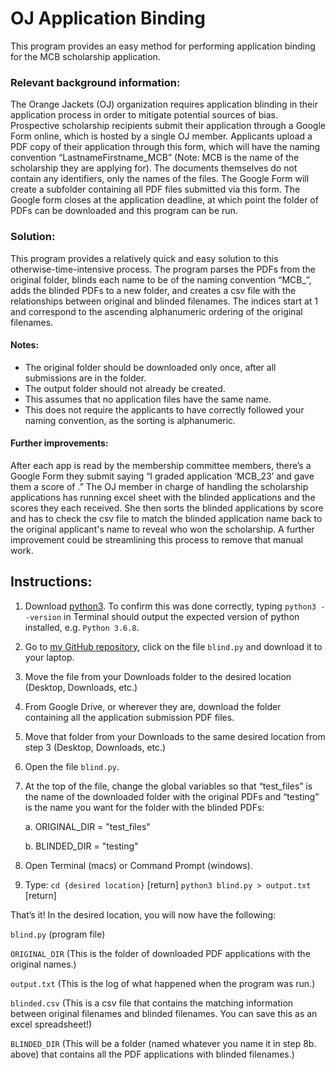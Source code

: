 # OJ Application Binding
This program provides an easy method for performing application binding for the MCB scholarship application.


### Relevant background information:

The Orange Jackets (OJ) organization requires application blinding in their application process in order to mitigate potential sources of bias. Prospective scholarship recipients submit their application through a Google Form online, which is hosted by a single OJ member. Applicants upload a PDF copy of their application through this form, which will have the naming convention “LastnameFirstname_MCB” (Note: MCB is the name of the scholarship they are applying for). The documents themselves do not contain any identifiers, only the names of the files. The Google Form will create a subfolder containing all PDF files submitted via this form. The Google form closes at the application deadline, at which point the folder of PDFs can be downloaded and this program can be run.


### Solution:

This program provides a relatively quick and easy solution to this otherwise-time-intensive process. The program parses the PDFs from the original folder, blinds each name to be of the naming convention “MCB_<index>”, adds the blinded PDFs to a new folder, and creates a csv file with the relationships between original and blinded filenames. The indices start at 1 and correspond to the ascending alphanumeric ordering of the original filenames.


#### Notes:

- The original folder should be downloaded only once, after all submissions are in the folder.
- The output folder should not already be created.
- This assumes that no application files have the same name.
- This does not require the applicants to have correctly followed your naming convention, as the sorting is alphanumeric.


#### Further improvements:

After each app is read by the membership committee members, there’s a Google Form they submit saying “I graded application ‘MCB_23’ and gave them a score of <score>.” The OJ member in charge of handling the scholarship applications has running excel sheet with the blinded applications and the scores they each received. She then sorts the blinded applications by score and has to check the csv file to match the blinded application name back to the original applicant's name to reveal who won the scholarship. A further improvement could be streamlining this process to remove that manual work.


## Instructions:

1. Download [python3](https://www.python.org/downloads/). To confirm this was done correctly, typing `python3 --version` in Terminal should output the expected version of python installed, e.g. `Python 3.6.8`.

2. Go to [my GitHub repository](https://github.com/morganfrisby/orangejackets), click on the file `blind.py` and download it to your laptop.

3. Move the file from your Downloads folder to the desired location (Desktop, Downloads, etc.)

4. From Google Drive, or wherever they are, download the folder containing all the application submission PDF files.

5. Move that folder from your Downloads to the same desired location from step 3 (Desktop, Downloads, etc.)

6. Open the file `blind.py`.

7. At the top of the file, change the global variables so that “test_files” is the name of the downloaded folder with the original PDFs and “testing” is the name you want for the folder with the blinded PDFs:
    
    a. ORIGINAL_DIR = "test_files"
    
    b. BLINDED_DIR  = "testing"

8. Open Terminal (macs) or Command Prompt (windows).

9. Type: 
    `cd {desired location}` 		    [return]
    `python3 blind.py > output.txt` 	[return]


That’s it! In the desired location, you will now have the following:

`blind.py` (program file)

`ORIGINAL_DIR` (This is the folder of downloaded PDF applications with the original names.)

`output.txt` (This is the log of what happened when the program was run.)

`blinded.csv` (This is a csv file that contains the matching information between original filenames and blinded filenames. You can save this as an excel spreadsheet!)

`BLINDED_DIR` (This will be a folder (named whatever you name it in step 8b. above) that contains all the PDF applications with blinded filenames.)
